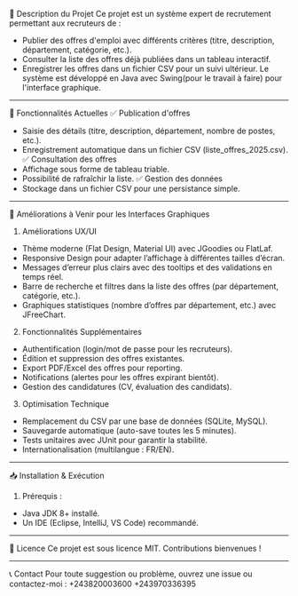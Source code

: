 📌 Description du Projet
Ce projet est un système expert de recrutement permettant aux recruteurs de :
  * Publier des offres d'emploi avec différents critères (titre, description, département, catégorie, etc.).
  * Consulter la liste des offres déjà publiées dans un tableau interactif.
  * Enregistrer les offres dans un fichier CSV pour un suivi ultérieur.
Le système est développé en Java avec Swing(pour le travail à faire) pour l'interface graphique.
________________________________________

🚀 Fonctionnalités Actuelles
✅ Publication d'offres
  * Saisie des détails (titre, description, département, nombre de postes, etc.).
  * Enregistrement automatique dans un fichier CSV (liste_offres_2025.csv).
✅ Consultation des offres
  * Affichage sous forme de tableau triable.
  * Possibilité de rafraîchir la liste.
✅ Gestion des données
  * Stockage dans un fichier CSV pour une persistance simple.
________________________________________
🔧 Améliorations à Venir pour les Interfaces Graphiques
1. Améliorations UX/UI
  * Thème moderne (Flat Design, Material UI) avec JGoodies ou FlatLaf.
  * Responsive Design pour adapter l’affichage à différentes tailles d’écran.
  * Messages d’erreur plus clairs avec des tooltips et des validations en temps réel.
  * Barre de recherche et filtres dans la liste des offres (par département, catégorie, etc.).
  * Graphiques statistiques (nombre d’offres par département, etc.) avec JFreeChart.
2. Fonctionnalités Supplémentaires
  * Authentification (login/mot de passe pour les recruteurs).
  * Édition et suppression des offres existantes.
  * Export PDF/Excel des offres pour reporting.
  * Notifications (alertes pour les offres expirant bientôt).
  * Gestion des candidatures (CV, évaluation des candidats).
3. Optimisation Technique
  * Remplacement du CSV par une base de données (SQLite, MySQL).
  * Sauvegarde automatique (auto-save toutes les 5 minutes).
  * Tests unitaires avec JUnit pour garantir la stabilité.
  * Internationalisation (multilangue : FR/EN).
________________________________________
📥 Installation & Exécution
1.	Prérequis :
  * Java JDK 8+ installé.
  * Un IDE (Eclipse, IntelliJ, VS Code) recommandé.

________________________________________
📜 Licence
Ce projet est sous licence MIT.
Contributions bienvenues !
________________________________________
📞 Contact
Pour toute suggestion ou problème, ouvrez une issue ou contactez-moi :
+243820003600
+243970336395

